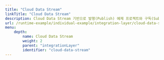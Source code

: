 ```yaml
---
title: "Cloud Data Stream"
linkTitle: "Cloud Data Stream"
description: Cloud Data Stream 기반으로 발행(Publish) 예제 프로젝트와 구독(Subscribe) 에제 프로젝트 2개로 구성되어 있다.
url: /runtime-example/individual-example/integration-layer/cloud-data-stream/
menu:
    depth:
        name: Cloud Data Stream
        weight: 2
        parent: "integrationLayer"
        identifier: "cloud-data-stream"
---
```

